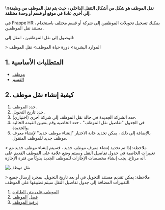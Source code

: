 \n**نقل الموظف هو شكل من أشكال التنقل الداخلي ، حيث يتم نقل الموظف من وظيفة إلى أخرى عادةً في موقع أو قسم أو وحدة مختلفة.**

في Frappe HR ، يمكنك تسجيل تحويلات الموظفين إلى شركة أو قسم مختلف باستخدام مستند نقل الموظفين.

للوصول إلى نقل الموظفين ، انتقل إلى:

\> الموارد البشرية> دورة حياة الموظف> نقل الموظف

## 1. المتطلبات الأساسية

* [موظف](https://docs.erpnext.com/docs/v14/user/manual/en/human-resources/employee)
* [القسم](https://docs.erpnext.com/docs/v14/user/manual/en/human-resources/department)

## 2. كيفية إنشاء نقل موظف

1. حدد الموظف.
2. حدد تاريخ التحويل.
3. حدد الشركة الجديدة في حالة نقل الموظف إلى شركة أخرى (اختياري).
4. في الجدول "تفاصيل نقل الموظف" ، حدد الخاصية وقم بتعيين القيمة الحالية والجديدة.
5. بالإضافة إلى ذلك ، يمكن تحديد خانة الاختيار "إنشاء موظف جديد" لإنشاء معرف موظف جديد للموظف المنقول.

\> ملاحظة: إذا تم تحديد إنشاء معرف موظف جديد ، فسيتم إنشاء موظف جديد مع تغييرات الخاصية في جدول تفاصيل النقل وسيتم وضع علامة على الموظف القديم على أنه مرتاح. يجب إنشاء مخصصات الإجازات للموظف الجديد يدويًا من فترة الإجازة.

![نقل موظف](https://docs.erpnext.com/files/employee-transfer.png)

\> ملاحظة: يمكن تقديم مستند التحويل في أو بعد تاريخ التحويل. بمجرد إرسال جميع التغييرات المضافة إلى جدول تفاصيل النقل سيتم تطبيقها على الموظف.

1. [الموظف على متن الطائرة](https://docs.erpnext.com/docs/v14/user/manual/en/human-resources/employee-onboarding)
2. [فصل الموظف](https://docs.erpnext.com/docs/v14/user/manual/en/human-resources/employee-separation)
3. [ترقية الموظف](https://docs.erpnext.com/docs/v14/user/manual/en/human-resources/employee_transfer)